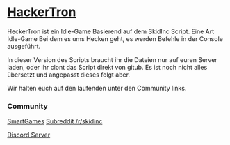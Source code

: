 [HackerTron](http://god.smartmoons.ddnss.de/hack/ "HackerTron")
======

HeckerTron ist ein Idle-Game Basierend auf dem SkidInc Script.
Eine Art Idle-Game Bei dem es ums Hecken geht,
es werden Befehle in der Console ausgeführt. 



In dieser Version des Scripts braucht ihr die Dateien nur auf euren Server laden, 
oder ihr clont das Script direkt von gitub. 
Es ist noch nicht alles übersetzt und angepasst dieses folgt aber. 

Wir halten euch auf den laufenden unter den Community links. 

### Community
[SmartGames](http://smartgames.rf.gd)
[Subreddit /r/skidinc](https://reddit.com/r/skidinc)

[Discord Server](https://discord.gg/6dq3ZVC)
